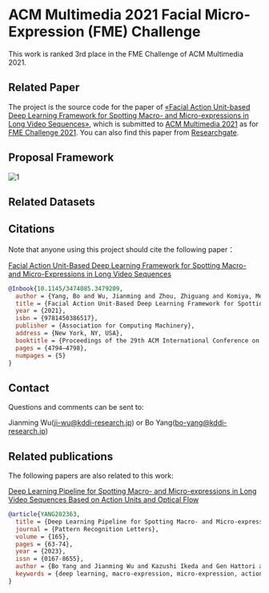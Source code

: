 # ACM Multimedia 2021 Facial Micro-Expression (FME) Challenge

This work is ranked 3rd place in the FME Challenge of ACM Multimedia 2021.

## Related Paper

The project is the source code for the paper of [&laquo;Facial Action Unit-based Deep Learning Framework for Spotting Macro- and Micro-expressions in Long Video Sequences&raquo;](https://dx.doi.org/10.1145/3474085.3479209), which is submitted to [ACM Multimedia 2021](https://2021.acmmm.org/) as for [FME Challenge 2021](https://megc2021.github.io/index.html). You can also find this paper from [Researchgate](https://www.researchgate.net/publication/353890502_Facial_Action_Unit-based_Deep_Learning_Framework_for_Spotting_Macro-and_Micro-expressions_in_Long_Video_Sequences).

  
## Proposal Framework
  
![1](https://user-images.githubusercontent.com/66990042/129430740-50653391-0c5d-47f9-a529-e0cf48b03f88.png)


## Related Datasets

    
## Citations

Note that anyone using this project should cite the following paper：

[Facial Action Unit-Based Deep Learning Framework for Spotting Macro- and Micro-Expressions in Long Video Sequences]([https://dl.acm.org/doi/abs/10.1145/3474085.3479209](https://dl.acm.org/doi/10.1145/3474085.3479209))

```BibTeX
@Inbook{10.1145/3474085.3479209,
  author = {Yang, Bo and Wu, Jianming and Zhou, Zhiguang and Komiya, Megumi and Kishimoto, Koki and Xu, Jianfeng and Nonaka, Keisuke and Horiuchi, Toshiharu and      Komorita, Satoshi and Hattori, Gen and Naito, Sei and Takishima, Yasuhiro},
  title = {Facial Action Unit-Based Deep Learning Framework for Spotting Macro- and Micro-Expressions in Long Video Sequences},
  year = {2021},
  isbn = {9781450386517},
  publisher = {Association for Computing Machinery},
  address = {New York, NY, USA},
  booktitle = {Proceedings of the 29th ACM International Conference on Multimedia},
  pages = {4794–4798},
  numpages = {5}
}
```

## Contact
  
Questions and comments can be sent to:

Jianming Wu(ji-wu@kddi-research.jp) or Bo Yang(bo-yang@kddi-research.jp)


## Related publications

The following papers are also related to this work:

[Deep Learning Pipeline for Spotting Macro- and Micro-expressions in Long Video Sequences Based on Action Units and Optical Flow](https://www.sciencedirect.com/science/article/abs/pii/S0167865522003683)
```BibTeX
@article{YANG202363,
  title = {Deep Learning Pipeline for Spotting Macro- and Micro-expressions in Long Video Sequences Based on Action Units and Optical Flow},
  journal = {Pattern Recognition Letters},
  volume = {165},
  pages = {63-74},
  year = {2023},
  issn = {0167-8655},
  author = {Bo Yang and Jianming Wu and Kazushi Ikeda and Gen Hattori and Masaru Sugano and Yusuke Iwasawa and Yutaka Matsuo},
  keywords = {deep learning, macro-expression, micro-expression, action units, optical flow},
}
```




